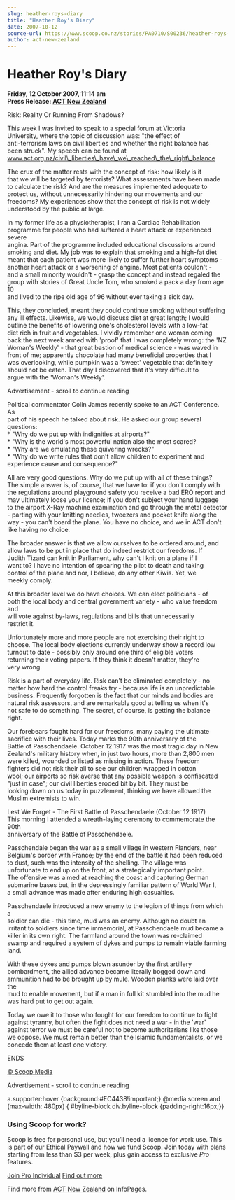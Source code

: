 ```yaml
---
slug: heather-roys-diary
title: "Heather Roy's Diary"
date: 2007-10-12
source-url: https://www.scoop.co.nz/stories/PA0710/S00236/heather-roys-diary.htm
author: act-new-zealand
---
```

Heather Roy's Diary
===================

**Friday, 12 October 2007, 11:14 am**  
**Press Release: [ACT New Zealand](https://info.scoop.co.nz/ACT_New_Zealand)**

Risk: Reality Or Running From Shadows?

This week I was invited to speak to a special forum at Victoria  
University, where the topic of discussion was: "the effect of  
anti-terrorism laws on civil liberties and whether the right balance has  
been struck". My speech can be found at  
www.act.org.nz/civil\_liberties\_have\_we\_reached\_the\_right\_balance

The crux of the matter rests with the concept of risk: how likely is it  
that we will be targeted by terrorists? What assessments have been made  
to calculate the risk? And are the measures implemented adequate to  
protect us, without unnecessarily hindering our movements and our  
freedoms? My experiences show that the concept of risk is not widely  
understood by the public at large.

In my former life as a physiotherapist, I ran a Cardiac Rehabilitation  
programme for people who had suffered a heart attack or experienced severe  
angina. Part of the programme included educational discussions around  
smoking and diet. My job was to explain that smoking and a high-fat diet  
meant that each patient was more likely to suffer further heart symptoms -  
another heart attack or a worsening of angina. Most patients couldn't -  
and a small minority wouldn't - grasp the concept and instead regaled the  
group with stories of Great Uncle Tom, who smoked a pack a day from age 10  
and lived to the ripe old age of 96 without ever taking a sick day.

This, they concluded, meant they could continue smoking without suffering  
any ill effects. Likewise, we would discuss diet at great length; I would  
outline the benefits of lowering one's cholesterol levels with a low-fat  
diet rich in fruit and vegetables. I vividly remember one woman coming  
back the next week armed with 'proof' that I was completely wrong: the 'NZ  
Woman's Weekly' - that great bastion of medical science - was waved in  
front of me; apparently chocolate had many beneficial properties that I  
was overlooking, while pumpkin was a 'sweet' vegetable that definitely  
should not be eaten. That day I discovered that it's very difficult to  
argue with the 'Woman's Weekly'.

Advertisement - scroll to continue reading





Political commentator Colin James recently spoke to an ACT Conference. As  
part of his speech he talked about risk. He asked our group several  
questions:  
\* "Why do we put up with indignities at airports?"  
\* "Why is the world's most powerful nation also the most scared?  
\* "Why are we emulating these quivering wrecks?"  
\* "Why do we write rules that don't allow children to experiment and  
experience cause and consequence?"

All are very good questions. Why do we put up with all of these things?  
The simple answer is, of course, that we have to: if you don't comply with  
the regulations around playground safety you receive a bad ERO report and  
may ultimately loose your licence; if you don't subject your hand luggage  
to the airport X-Ray machine examination and go through the metal detector  
\- parting with your knitting needles, tweezers and pocket knife along the  
way - you can't board the plane. You have no choice, and we in ACT don't  
like having no choice.

The broader answer is that we allow ourselves to be ordered around, and  
allow laws to be put in place that do indeed restrict our freedoms. If  
Judith Tizard can knit in Parliament, why can't I knit on a plane if I  
want to? I have no intention of spearing the pilot to death and taking  
control of the plane and nor, I believe, do any other Kiwis. Yet, we  
meekly comply.

At this broader level we do have choices. We can elect politicians - of  
both the local body and central government variety - who value freedom and  
will vote against by-laws, regulations and bills that unnecessarily  
restrict it.

Unfortunately more and more people are not exercising their right to  
choose. The local body elections currently underway show a record low  
turnout to date - possibly only around one third of eligible voters  
returning their voting papers. If they think it doesn't matter, they're  
very wrong.

Risk is a part of everyday life. Risk can't be eliminated completely - no  
matter how hard the control freaks try - because life is an unpredictable  
business. Frequently forgotten is the fact that our minds and bodies are  
natural risk assessors, and are remarkably good at telling us when it's  
not safe to do something. The secret, of course, is getting the balance  
right.

Our forebears fought hard for our freedoms, many paying the ultimate  
sacrifice with their lives. Today marks the 90th anniversary of the  
Battle of Passchendaele. October 12 1917 was the most tragic day in New  
Zealand's military history when, in just two hours, more than 2,800 men  
were killed, wounded or listed as missing in action. These freedom  
fighters did not risk their all to see our children wrapped in cotton  
wool; our airports so risk averse that any possible weapon is confiscated  
"just in case"; our civil liberties eroded bit by bit. They must be  
looking down on us today in puzzlement, thinking we have allowed the  
Muslim extremists to win.

Lest We Forget - The First Battle of Passchendaele (October 12 1917)  
This morning I attended a wreath-laying ceremony to commemorate the 90th  
anniversary of the Battle of Passchendaele.

Passchendale began the war as a small village in western Flanders, near  
Belgium's border with France; by the end of the battle it had been reduced  
to dust, such was the intensity of the shelling. The village was  
unfortunate to end up on the front, at a strategically important point.  
The offensive was aimed at reaching the coast and capturing German  
submarine bases but, in the depressingly familiar pattern of World War I,  
a small advance was made after enduring high casualties.

Passchendaele introduced a new enemy to the legion of things from which a  
soldier can die - this time, mud was an enemy. Although no doubt an  
irritant to soldiers since time immemorial, at Passchendaele mud became a  
killer in its own right. The farmland around the town was re-claimed  
swamp and required a system of dykes and pumps to remain viable farming  
land.

With these dykes and pumps blown asunder by the first artillery  
bombardment, the allied advance became literally bogged down and  
ammunition had to be brought up by mule. Wooden planks were laid over the  
mud to enable movement, but if a man in full kit stumbled into the mud he  
was hard put to get out again.

Today we owe it to those who fought for our freedom to continue to fight  
against tyranny, but often the fight does not need a war - in the 'war'  
against terror we must be careful not to become authoritarians like those  
we oppose. We must remain better than the Islamic fundamentalists, or we  
concede them at least one victory.

ENDS

  

[© Scoop Media](http://www.scoop.co.nz/about/terms.html)  

Advertisement - scroll to continue reading



a.supporter:hover {background:#EC4438!important;} @media screen and (max-width: 480px) { #byline-block div.byline-block {padding-right:16px;}}

### Using Scoop for work?

Scoop is free for personal use, but you’ll need a licence for work use. This is part of our Ethical Paywall and how we fund Scoop. Join today with plans starting from less than $3 per week, plus gain access to exclusive _Pro_ features.  
  
[Join Pro Individual](https://pro.scoop.co.nz/Individual/?from=ProIn24) [Find out more](https://pro.scoop.co.nz/using-scoop-for-work/?from=ProIn24)

Find more from [ACT New Zealand](https://info.scoop.co.nz/ACT_New_Zealand) on InfoPages.